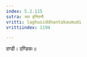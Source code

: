 ```yaml
---
index: 5.2.115
sutra: अत इनिठनौ
vritti: laghusiddhantakaumudi
vrittiindex: 1194

---
```

दण्डी। दण्डिकः॥